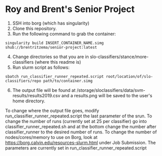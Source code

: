 # Roy and Brent's Senior Project

1. SSH into borg (which has singularity)
2. Clone this repository.
3. Run the following command to grab the container:
```
singularity build INSERT_CONTAINER_NAME.simg shub://brentritzema/senior-project:latest
```
4. Change directories so that you are in slo-classifiers/stance/more-classifiers (where this readme is)
5. Run slurm script as follows:
```
sbatch run_classifier_runner_repeated.script root/location/of/slo-classifiers/repo path/to/container.simg
```
6. The output file will be found at /storage/sloclassifiers/data/svm-results/results2019.csv and a results.png will be saved to the user's home directory.

To change where the output file goes, modify run_classifier_runner_repeated.script the last parameter of the srun.
To change the number of runs (currently set at 25 per classifier) go into classifier_runner_repeated.sh	and at the bottom change the number after classifier_runner to the desired number of runs.
To change the number of nodes/cores/memory to use on Borg, look at https://borg.calvin.edu/resources-slurm.html under Job Submission. The parameters are currently set in run_classifier_runner_repeated.script
